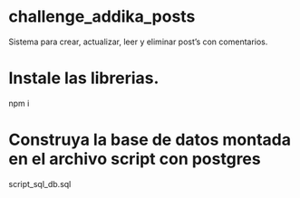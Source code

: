 # challenge_addika_posts
Sistema para crear, actualizar, leer y eliminar post’s  con comentarios. 

# Instale las librerias.
npm i

# Construya la base de datos montada en el archivo script con postgres
script_sql_db.sql
